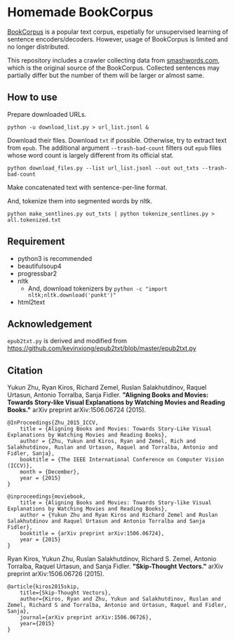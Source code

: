 # Homemade BookCorpus

[BookCorpus](http://yknzhu.wixsite.com/mbweb) is a popular text corpus, espetially for unsupervised learning of sentence encoders/decoders. However, usage of BookCorpus is limited and no longer distributed.

This repository includes a crawler collecting data from [smashwords.com](https://www.smashwords.com/books/category/1/downloads/0/free/medium/0), which is the original source of the BookCorpus.
Collected sentences may partially differ but the number of them will be larger or almost same.


## How to use

Prepare downloaded URLs.

```
python -u download_list.py > url_list.jsonl &
```

Download their files. Download `txt` if possible. Otherwise, try to extract text from `epub`. The additional argument `--trash-bad-count` filters out `epub` files whose word count is largely different from its official stat.

```
python download_files.py --list url_list.jsonl --out out_txts --trash-bad-count
```

Make concatenated text with sentence-per-line format.

And, tokenize them into segmented words by nltk.

```
python make_sentlines.py out_txts | python tokenize_sentlines.py > all.tokenized.txt
```

## Requirement

- python3 is recommended
- beautifulsoup4
- progressbar2
- nltk
  - And, download tokenizers by `python -c "import nltk;nltk.download('punkt')"`
- html2text


## Acknowledgement

`epub2txt.py` is derived and modified from https://github.com/kevinxiong/epub2txt/blob/master/epub2txt.py


## Citation

Yukun Zhu, Ryan Kiros, Richard Zemel, Ruslan Salakhutdinov, Raquel Urtasun, Antonio Torralba, Sanja Fidler. **"Aligning Books and Movies: Towards Story-like Visual Explanations by Watching Movies and Reading Books."** arXiv preprint arXiv:1506.06724 (2015).

```
@InProceedings{Zhu_2015_ICCV,
    title = {Aligning Books and Movies: Towards Story-Like Visual Explanations by Watching Movies and Reading Books},
    author = {Zhu, Yukun and Kiros, Ryan and Zemel, Rich and Salakhutdinov, Ruslan and Urtasun, Raquel and Torralba, Antonio and Fidler, Sanja},
    booktitle = {The IEEE International Conference on Computer Vision (ICCV)},
    month = {December},
    year = {2015}
}
```

```
@inproceedings{moviebook,
    title = {Aligning Books and Movies: Towards Story-like Visual Explanations by Watching Movies and Reading Books},
    author = {Yukun Zhu and Ryan Kiros and Richard Zemel and Ruslan Salakhutdinov and Raquel Urtasun and Antonio Torralba and Sanja Fidler},
    booktitle = {arXiv preprint arXiv:1506.06724},
    year = {2015}
}
```

Ryan Kiros, Yukun Zhu, Ruslan Salakhutdinov, Richard S. Zemel, Antonio Torralba, Raquel Urtasun, and Sanja Fidler. **"Skip-Thought Vectors."** arXiv preprint arXiv:1506.06726 (2015).

```
@article{kiros2015skip,
    title={Skip-Thought Vectors},
    author={Kiros, Ryan and Zhu, Yukun and Salakhutdinov, Ruslan and Zemel, Richard S and Torralba, Antonio and Urtasun, Raquel and Fidler, Sanja},
    journal={arXiv preprint arXiv:1506.06726},
    year={2015}
}
```
